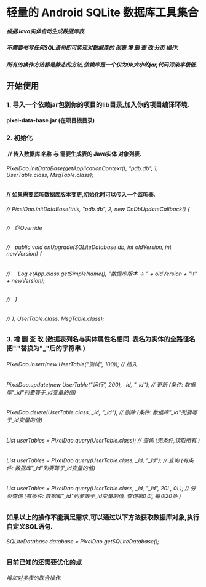 # 轻量的 Android SQLite 数据库工具集合
##### 根据Java实体自动生成数据库表.
##### 不需要书写任何SQL语句即可实现对数据库的 创表 增 删 查 改 分页 操作. 
##### 所有的操作方法都是静态的方法,依赖库是一个仅为9k大小的jar,代码污染率极低.
## 开始使用
### 1. 导入一个依赖jar包到你的项目的lib目录,加入你的项目编译环境.
#### pixel-data-base.jar (在项目根目录)
### 2. 初始化
####  // 传入数据库 名称 与 需要生成表的 Java实体 对象列表.
######  PixelDao.initDataBase(getApplicationContext(), "pdb.db", 1, UserTable.class, MsgTable.class);
####   // 如果需要监听数据库版本变更,初始化时可以传入一个监听器.
###### // PixelDao.initDataBase(this, "pdb.db", 2, new OnDbUpdateCallback() {
###### //            &nbsp;&nbsp;@Override
###### //            &nbsp;&nbsp;public void onUpgrade(SQLiteDatabase db, int oldVersion, int newVersion) {
###### //                &nbsp;&nbsp;&nbsp;&nbsp;Log.e(App.class.getSimpleName(), "数据库版本 -> " + oldVersion + "\t" + newVersion);
###### //            &nbsp;&nbsp;}
###### //        }, UserTable.class, MsgTable.class);
### 3. 增 删 查 改  (数据表列名与实体属性名相同. 表名为实体的全路径名把"."替换为"_"后的字符串.)
###### PixelDao.insert(new UserTable("测试", 100));  // 插入
###### PixelDao.update(new UserTable("运行", 200), _id, "_id");  // 更新 (条件: 数据库"_id"列要等于_id变量的值)
###### PixelDao.delete(UserTable.class, _id, "_id"); // 删除 (条件: 数据库"_id"列要等于_id变量的值)
###### List<UserTable> userTables = PixelDao.query(UserTable.class); // 查询 (无条件,读取所有.)
###### List<UserTable> userTables = PixelDao.query(UserTable.class, _id, "_id"); // 查询 (有条件: 数据库"_id"列要等于_id变量的值)
###### List<UserTable> userTables = PixelDao.query(UserTable.class, _id, "_id", 20L, 0L); // 分页查询 (有条件: 数据库"_id"列要等于_id变量的值, 查询第0页, 每页20条.)
### 如果以上的操作不能满足需求,可以通过以下方法获取数据库对象,执行自定义SQL语句.
###### SQLiteDatabase database = PixelDao.getSQLiteDatabase();
### 目前已知的还需要优化的点
###### 增加对多表的联合操作.
